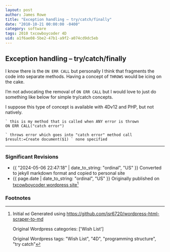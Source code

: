 ```yaml
---
layout: post
author: James Rowe
title: "Exception handling – try/catch/finally"
date: "2010-10-21 00:00:00 -0400"
category: software
tags: 2010 txcowboycoder 4D
uid: a1f6ae08-5be2-47b1-a9f2-a074cd9dc5eb
---
```


## Exception handling – try/catch/finally

I know there is the `ON ERR CALL` but personally I think that fragments the code into separate methods. Having a concept of `THROWS` would be icing on the cake.

I’m not advocating the removal of `ON ERR CALL` but I would love to just do something like below for simple try/catch concepts.

I suppose this type of concept is available with 4Dv12 and PHP, but not natively.


```
` this is my method that is called when ANY error is thrown
ON ERR CALL("catch error")

` throws error which goes into "catch error" method call
$result:=Create document($1) ` none specified

```

---

### Significant Revisions

- {{ "2024-05-06 22:47:18" | date_to_string: "ordinal", "US" }} Converted to jekyll markdown format and copied to personal site
- {{ page.date | date_to_string: "ordinal", "US" }} Originally published on [txcowboycoder wordpress site](https://txcowboycoder.wordpress.com/2010/10/21/exception-handling-trycatchfinally/)[^draft]

### Footnotes

[^draft]: Initial `md` Generated using <https://github.com/jsr6720/wordpress-html-scraper-to-md>

    Original Wordpress categories: ['Wish List']

    Original Wordpress tags: "Wish List", "4D", "programming structure", "try catch"